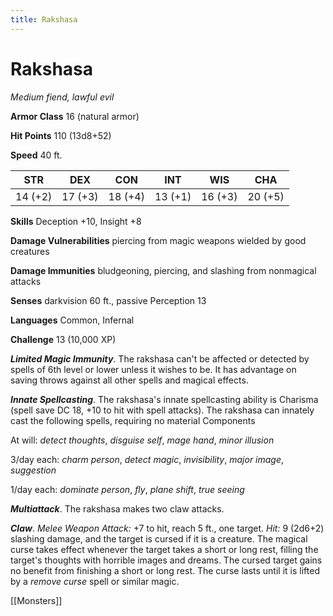 ---title: Rakshasa---
# Rakshasa

*Medium fiend, lawful evil*

**Armor Class** 16 (natural armor)

**Hit Points** 110 (13d8+52)

**Speed** 40 ft.

| STR     | DEX     | CON     | INT     | WIS     | CHA     |
|---------|---------|---------|---------|---------|---------|
| 14 (+2) | 17 (+3) | 18 (+4) | 13 (+1) | 16 (+3) | 20 (+5) |

**Skills** Deception +10, Insight +8

**Damage Vulnerabilities** piercing from magic weapons wielded by good creatures

**Damage Immunities** bludgeoning, piercing, and slashing from nonmagical attacks

**Senses** darkvision 60 ft., passive Perception 13

**Languages** Common, Infernal

**Challenge** 13 (10,000 XP)

***Limited Magic Immunity***. The rakshasa can't be affected or detected by spells of 6th level or lower unless it wishes to be. It has advantage on saving throws against all other spells and magical effects.

***Innate Spellcasting***. The rakshasa's innate spellcasting ability is Charisma (spell save DC 18, +10 to hit with spell attacks). The rakshasa can innately cast the following spells, requiring no material Components

At will: *detect thoughts*, *disguise self*, *mage hand*, *minor illusion*

3/day each: *charm person*, *detect magic*, *invisibility*, *major image*, *suggestion*

1/day each: *dominate person*, *fly*, *plane shift*, *true seeing*


***Multiattack***. The rakshasa makes two claw attacks.

***Claw***. *Melee Weapon Attack:* +7 to hit, reach 5 ft., one target. *Hit:* 9 (2d6+2) slashing damage, and the target is cursed if it is a creature. The magical curse takes effect whenever the target takes a short or long rest, filling the target's thoughts with horrible images and dreams. The cursed target gains no benefit from finishing a short or long rest. The curse lasts until it is lifted by a *remove curse* spell or similar magic.


[[Monsters]]
